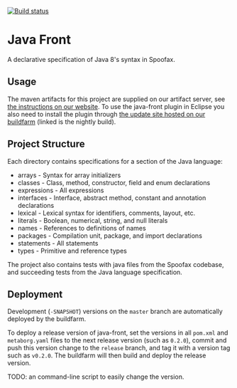 [![Build status](http://buildfarm.metaborg.org/job/metaborg/job/java-front/job/master/badge/icon)](http://buildfarm.metaborg.org/job/metaborg/job/java-front/job/master/)

# Java Front

A declarative specification of Java 8's syntax in Spoofax.

## Usage

The maven artifacts for this project are supplied on our artifact server, see [the instructions on our website](http://www.metaborg.org/en/latest/source/dev/maven.html#spoofax-maven-artifacts).
To use the java-front plugin in Eclipse you also need to install the plugin through [the update site hosted on our buildfarm](https://buildfarm.metaborg.org/job/metaborg/job/java-front/job/master/lastSuccessfulBuild/artifact/lang.java.eclipse.site/target/site/site.xml) (linked is the nightly build).

## Project Structure

Each directory contains specifications for a section of the Java language:

* arrays  - Syntax for array initializers
* classes - Class, method, constructor, field and enum declarations
* expressions - All expressions
* interfaces - Interface, abstract method, constant and annotation declarations
* lexical - Lexical syntax for identifiers, comments, layout, etc.
* literals - Boolean, numerical, string, and null literals
* names - References to definitions of names
* packages - Compilation unit, package, and import declarations
* statements - All statements
* types - Primitive and reference types

The project also contains tests with java files from the Spoofax codebase, and succeeding tests from the Java language specification.

## Deployment

Development (`-SNAPSHOT`) versions on the `master` branch are automatically deployed by the buildfarm.

To deploy a release version of java-front, set the versions in all `pom.xml` and `metaborg.yaml` files to the next release version (such as `0.2.0`), commit and push this version change to the `release` branch, and tag it with a version tag such as `v0.2.0`. The buildfarm will then build and deploy the release version.

TODO: an command-line script to easily change the version.
